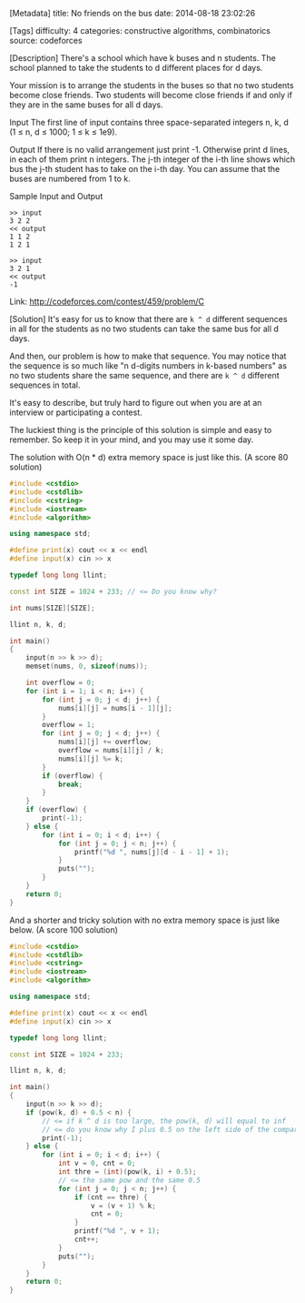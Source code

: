 [Metadata]
title: No friends on the bus
date: 2014-08-18 23:02:26 

[Tags]
difficulty: 4
categories: constructive algorithms, combinatorics
source: codeforces

[Description]
There's a school which have k buses and n students. The school planned to take the students to d different places for d days.

Your mission is to arrange the students in the buses so that no two students become close friends. Two students will become close friends if and only if they are in the same buses for all d days.

Input
The first line of input contains three space-separated integers n, k, d (1 ≤ n, d ≤ 1000; 1 ≤ k ≤ 1e9).

Output
If there is no valid arrangement just print -1. Otherwise print d lines, in each of them print n integers. The j-th integer of the i-th line shows which bus the j-th student has to take on the i-th day. You can assume that the buses are numbered from 1 to k.

Sample Input and Output

```
>> input
3 2 2
<< output
1 1 2 
1 2 1 
```

```
>> input
3 2 1
<< output
-1
```

Link: http://codeforces.com/contest/459/problem/C

[Solution]
It's easy for us to know that there are ``k ^ d`` different sequences in all for the students as no two students can take the same bus for all d days.

And then, our problem is how to make that sequence. You may notice that the sequence is so much like "n d-digits numbers in k-based numbers" as no two students share the same sequence, and there are ``k ^ d`` different sequences in total.

It's easy to describe, but truly hard to figure out when you are at an interview or participating a contest.

The luckiest thing is the principle of this solution is simple and easy to remember. So keep it in your mind, and you may use it some day.

The solution with O(n * d) extra memory space is just like this. (A score 80 solution)

```cpp
#include <cstdio>
#include <cstdlib>
#include <cstring>
#include <iostream>
#include <algorithm>

using namespace std;

#define print(x) cout << x << endl
#define input(x) cin >> x

typedef long long llint;

const int SIZE = 1024 + 233; // <= Do you know why?

int nums[SIZE][SIZE];

llint n, k, d;

int main()
{
    input(n >> k >> d);
    memset(nums, 0, sizeof(nums));

    int overflow = 0;
    for (int i = 1; i < n; i++) {
        for (int j = 0; j < d; j++) {
            nums[i][j] = nums[i - 1][j];
        }
        overflow = 1;
        for (int j = 0; j < d; j++) {
            nums[i][j] += overflow;
            overflow = nums[i][j] / k;
            nums[i][j] %= k;
        }
        if (overflow) {
            break;
        }
    }
    if (overflow) {
        print(-1);
    } else {
        for (int i = 0; i < d; i++) {
            for (int j = 0; j < n; j++) {
                printf("%d ", nums[j][d - i - 1] + 1);
            }
            puts("");
        }
    }
    return 0;
}
```

And a shorter and tricky solution with no extra memory space is just like below. (A score 100 solution)

```cpp
#include <cstdio>
#include <cstdlib>
#include <cstring>
#include <iostream>
#include <algorithm>

using namespace std;

#define print(x) cout << x << endl
#define input(x) cin >> x

typedef long long llint;

const int SIZE = 1024 + 233;

llint n, k, d;

int main() 
{
    input(n >> k >> d);
    if (pow(k, d) + 0.5 < n) {
        // <= if k ^ d is too large, the pow(k, d) will equal to inf
        // <= do you know why I plus 0.5 on the left side of the comparison?
        print(-1);
    } else {
        for (int i = 0; i < d; i++) {
            int v = 0, cnt = 0;
            int thre = (int)(pow(k, i) + 0.5);
            // <= the same pow and the same 0.5
            for (int j = 0; j < n; j++) {
                if (cnt == thre) {
                    v = (v + 1) % k;
                    cnt = 0;
                }
                printf("%d ", v + 1);
                cnt++;
            }
            puts("");
        }
    }
    return 0;
}
```
